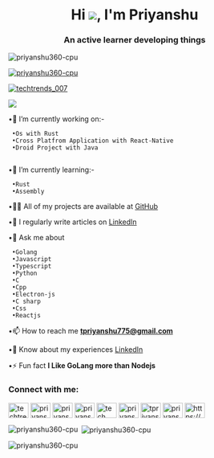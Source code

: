 <h1 align="center">Hi <img src ="https://cdn.discordapp.com/emojis/716302818008367104.gif?size=32"></img>, I'm Priyanshu </h1>
<h3 align="center">An active learner developing things</h3>
<p align="left"> <img src="https://komarev.com/ghpvc/?username=priyanshu360-cpu&label=Profile%20views&color=0e75b6&style=flat" alt="priyanshu360-cpu" /> </p>

<p align="left"> <a href="https://github.com/ryo-ma/github-profile-trophy"><img src="https://github-profile-trophy.vercel.app/?username=priyanshu360-cpu" alt="priyanshu360-cpu" /></a> </p>
<p align="left"> <a href="https://tpriyanshu775@gmail.com" target="blank"><img src="https://img.shields.io/badge/gmail-tpriyanshu775%40gmail.com-red" alt="techtrends_007" /></a> </p>
<img src = "https://activity-graph.herokuapp.com/graph?username=Priyanshu360-cpu&theme=dracula"/>

•🔭 I’m currently working on:-
```
 •Os with Rust
 •Cross Platfrom Application with React-Native
 •Droid Project with Java
 
```

•🌱 I’m currently learning:-
``` 
 •Rust
 •Assembly
```

•👨‍💻 All of my projects are available at [GitHub](https://github.com/Priyanshu360-cpu/)

•📝 I regularly write articles on [LinkedIn](https://www.linkedin.com/in/priyanshu-tiwari-3a04171aa/)

•💬 Ask me about 
```
 •Golang
 •Javascript
 •Typescript
 •Python
 •C 
 •Cpp
 •Electron-js
 •C sharp 
 •Css
 •Reactjs
```

•📫 How to reach me **tpriyanshu775@gmail.com**

•📄 Know about my experiences [LinkedIn](https://www.linkedin.com/in/priyanshu-tiwari-3a04171aa/)

•⚡ Fun fact **I Like GoLang more than Nodejs**

<h3 align="left">Connect with me:</h3>
<p align="left">
<a href="https://twitter.com/techtrends_007" target="blank"><img align="center" src="https://raw.githubusercontent.com/rahuldkjain/github-profile-readme-generator/master/src/images/icons/Social/twitter.svg" alt="techtrends_007" height="30" width="40" /></a>
<a href="https://www.linkedin.com/in/priyanshu-tiwari-3a04171aa/" target="blank"><img align="center" src="https://raw.githubusercontent.com/rahuldkjain/github-profile-readme-generator/master/src/images/icons/Social/linked-in-alt.svg" alt="priyanshu tiwari" height="30" width="40" /></a>
<a href="https://stackoverflow.com/users/priyanshu" target="blank"><img align="center" src="https://raw.githubusercontent.com/rahuldkjain/github-profile-readme-generator/master/src/images/icons/Social/stack-overflow.svg" alt="priyanshu" height="30" width="40" /></a>
<a href="https://instagram.com/priyanshu.__0007" target="blank"><img align="center" src="https://raw.githubusercontent.com/rahuldkjain/github-profile-readme-generator/master/src/images/icons/Social/instagram.svg" alt="priyanshu._007" height="30" width="40" /></a>
<a href="https://www.youtube.com/c/tech trends" target="blank"><img align="center" src="https://raw.githubusercontent.com/rahuldkjain/github-profile-readme-generator/master/src/images/icons/Social/youtube.svg" alt="tech trends" height="30" width="40" /></a>
<a href="https://www.codechef.com/users/priyanshu_2025" target="blank"><img align="center" src="https://cdn.jsdelivr.net/npm/simple-icons@3.1.0/icons/codechef.svg" alt="priyanshu_8637" height="30" width="40" /></a>
<a href="https://www.hackerrank.com/tpriyanshu775" target="blank"><img align="center" src="https://raw.githubusercontent.com/rahuldkjain/github-profile-readme-generator/master/src/images/icons/Social/hackerrank.svg" alt="tpriyanshu775" height="30" width="40" /></a>
<a href="https://www.leetcode.com/priyanshu_007" target="blank"><img align="center" src="https://raw.githubusercontent.com/rahuldkjain/github-profile-readme-generator/master/src/images/icons/Social/leet-code.svg" alt="priyanshu_007" height="30" width="40" /></a>
<a href="https://discord.gg/https://discord.gg/9cKGtRNDqZ" target="blank"><img align="center" src="https://raw.githubusercontent.com/rahuldkjain/github-profile-readme-generator/master/src/images/icons/Social/discord.svg" alt="https://discord.gg/9cKGtRNDqZ" height="30" width="40" /></a>
</p>


<p><img align="left" src="https://github-readme-stats.vercel.app/api/top-langs?username=priyanshu360-cpu&show_icons=true&locale=en&layout=compact" alt="priyanshu360-cpu" /></p>

<p>&nbsp;<img align="center" src="https://github-readme-stats.vercel.app/api?username=priyanshu360-cpu&show_icons=true&locale=en" alt="priyanshu360-cpu" /></p>

<p><img align="center" src="https://github-readme-streak-stats.herokuapp.com/?user=priyanshu360-cpu&" alt="priyanshu360-cpu" /></p>

